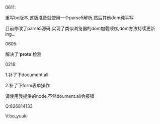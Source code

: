 0611:

重写bo版本,这版准备就使用一个parse5解析,然后其他dom纯手写

目前修改了parse5源码,实现了类似浏览器的dom加载顺序,dom方法持续更新ing...

0605:

解决了'__proto__'检测



0216: 

1.补了下document.all 

2.补了下form表单操作

请使用我提供的node,不然doument.all会报错

Q:826814133

V:bo_yuuki


